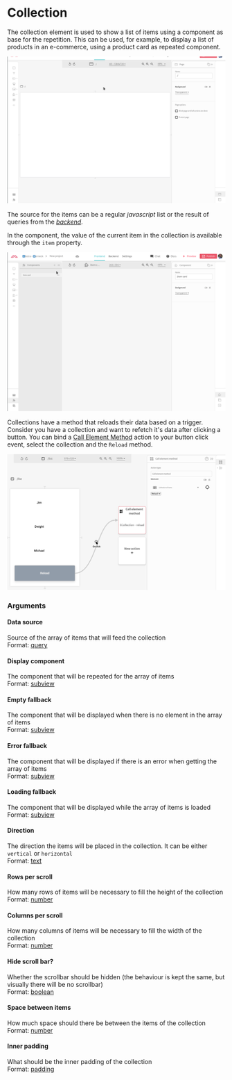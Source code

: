 # Collection

The collection element is used to show a list of items using a component as base for the repetition. This can be used, for example, to display a list of products in an e-commerce, using a product card as repeated component.

![](../../../.gitbook/assets/collection.gif)

The source for the items can be a regular _javascript_ list or the result of queries from the [_backend_](../../back-end/).

In the component, the value of the current item in the collection is available through the `item` property.

![](../../../.gitbook/assets/collectionsubview.gif)

Collections have a method that reloads their data based on a trigger. Consider you have a collection and want to refetch it's data after clicking a button. You can bind a [Call Element Method](../actions/component-method.md) action to your button click event, select the collection and the `Reload` method.

![](../../../.gitbook/assets/screen-shot-2021-10-01-at-12.26.49.png)

### Arguments

#### Data source

Source of the array of items that will feed the collection  
Format: [query](../arguments/argument-types.md#query)

#### Display component

The component that will be repeated for the array of items  
Format: [subview](../arguments/argument-types.md#subview)

#### Empty fallback

The component that will be displayed when there is no element in the array of items  
Format: [subview](../arguments/argument-types.md#subview)

#### Error fallback

The component that will be displayed if there is an error when getting the array of items  
Format: [subview](../arguments/argument-types.md#subview)

#### Loading fallback

The component that will be displayed while the array of items is loaded  
Format: [subview](../arguments/argument-types.md#subview)

#### Direction

The direction the items will be placed in the collection. It can be either `vertical` or `horizontal`  
Format: [text](../arguments/argument-types.md#text)

#### Rows per scroll

How many rows of items will be necessary to fill the height of the collection  
Format: [number](../arguments/argument-types.md#number)

#### Columns per scroll

How many columns of items will be necessary to fill the width of the collection  
Format: [number](../arguments/argument-types.md#number)

#### Hide scroll bar?

Whether the scrollbar should be hidden \(the behaviour is kept the same, but visually there will be no scrollbar\)  
Format: [boolean](../arguments/argument-types.md#boolean)

#### Space between items

How much space should there be between the items of the collection  
Format: [number](../arguments/argument-types.md#number)

#### Inner padding

What should be the inner padding of the collection  
Format: [padding](../arguments/argument-types.md#padding)

